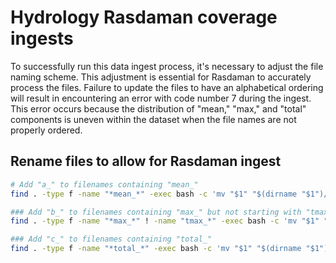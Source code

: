 # Hydrology Rasdaman coverage ingests

To successfully run this data ingest process, it's necessary to adjust the file naming scheme. This adjustment is essential for Rasdaman to accurately process the files. Failure to update the files to have an alphabetical ordering will result in encountering an error with code number 7 during the ingest. This error occurs because the distribution of "mean," "max," and "total" components is uneven within the dataset when the file names are not properly ordered.

## Rename files to allow for Rasdaman ingest

```bash
# Add "a_" to filenames containing "mean_"
find . -type f -name "*mean_*" -exec bash -c 'mv "$1" "$(dirname "$1")/a_$(basename "$1")"' _ {} \;

### Add "b_" to filenames containing "max_" but not starting with "tmax_"
find . -type f -name "*max_*" ! -name "tmax_*" -exec bash -c 'mv "$1" "$(dirname "$1")/b_$(basename "$1")"' _ {} \;

### Add "c_" to filenames containing "total_"
find . -type f -name "*total_*" -exec bash -c 'mv "$1" "$(dirname "$1")/c_$(basename "$1")"' _ {} \;
```
